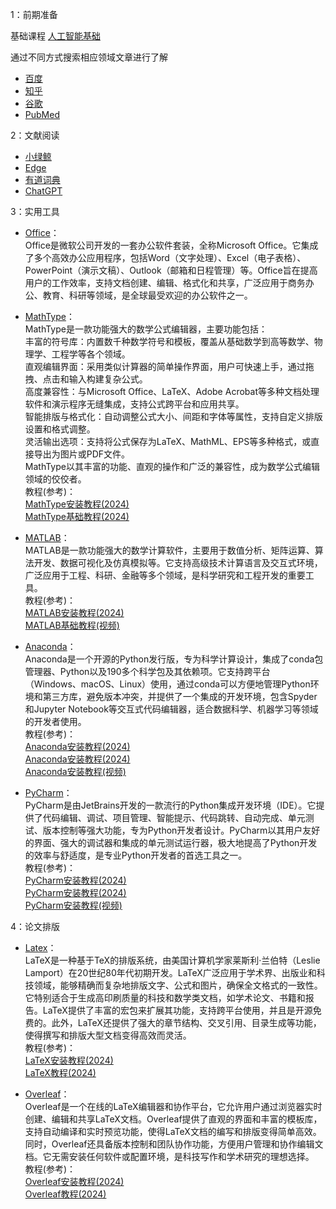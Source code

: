 1：前期准备  

基础课程
[人工智能基础](https://www.bilibili.com/video/BV1sU4y1o7qy/)


通过不同方式搜索相应领域文章进行了解
* [百度](https://www.baidu.com/)
* [知乎](https://www.zhihu.com/)
* [谷歌](https://www.google.com/)
* [PubMed](https://pubmed.ncbi.nlm.nih.gov/)  
  
2：文献阅读  

* [小绿鲸](https://www.xljsci.com/)
* [Edge](https://www.microsoft.com/zh-cn/edge/welcome?exp=e155&form=MT00A8)
* [有道词典](https://www.youdao.com/)
* [ChatGPT](https://openai.com/index/chatgpt/)  

3：实用工具  

* [Office](http://ms.henu.edu.cn/)：  
Office是微软公司开发的一套办公软件套装，全称Microsoft Office。它集成了多个高效办公应用程序，包括Word（文字处理）、Excel（电子表格）、PowerPoint（演示文稿）、Outlook（邮箱和日程管理）等。Office旨在提高用户的工作效率，支持文档创建、编辑、格式化和共享，广泛应用于商务办公、教育、科研等领域，是全球最受欢迎的办公软件之一。    

* [MathType](http://www.mathtype.cn)：  
MathType是一款功能强大的数学公式编辑器，主要功能包括：  
  丰富的符号库：内置数千种数学符号和模板，覆盖从基础数学到高等数学、物理学、工程学等各个领域。  
  直观编辑界面：采用类似计算器的简单操作界面，用户可快速上手，通过拖拽、点击和输入构建复杂公式。  
  高度兼容性：与Microsoft Office、LaTeX、Adobe Acrobat等多种文档处理软件和演示程序无缝集成，支持公式跨平台和应用共享。  
  智能排版与格式化：自动调整公式大小、间距和字体等属性，支持自定义排版设置和格式调整。  
  灵活输出选项：支持将公式保存为LaTeX、MathML、EPS等多种格式，或直接导出为图片或PDF文件。  
MathType以其丰富的功能、直观的操作和广泛的兼容性，成为数学公式编辑领域的佼佼者。  
教程(参考)：  
[MathType安装教程(2024)](https://blog.csdn.net/m0_51233386/article/details/129885391)  
[MathType基础教程(2024)](https://blog.csdn.net/qq_45296693/article/details/131176762)  

* [MATLAB](https://www.mathworks.com/products/matlab-home.html)：  
  MATLAB是一款功能强大的数学计算软件，主要用于数值分析、矩阵运算、算法开发、数据可视化及仿真模拟等。它支持高级技术计算语言及交互式环境，广泛应用于工程、科研、金融等多个领域，是科学研究和工程开发的重要工具。  
教程(参考)：  
[MATLAB安装教程(2024)](https://blog.csdn.net/qq_45296693/article/details/131176762)  
[MATLAB基础教程(视频)](https://www.bilibili.com/video/BV13D4y1Q7RS)  

* [Anaconda](https://www.anaconda.com/)：  
Anaconda是一个开源的Python发行版，专为科学计算设计，集成了conda包管理器、Python以及190多个科学包及其依赖项。它支持跨平台（Windows、macOS、Linux）使用，通过conda可以方便地管理Python环境和第三方库，避免版本冲突，并提供了一个集成的开发环境，包含Spyder和Jupyter Notebook等交互式代码编辑器，适合数据科学、机器学习等领域的开发者使用。  
教程(参考)：  
[Anaconda安装教程(2024)](https://blog.csdn.net/AV_VA1/article/details/138926616)  
[Anaconda安装教程(2024)](https://blog.csdn.net/weixin_46474921/article/details/133021583)  
[Anaconda安装教程(视频)](https://www.bilibili.com/video/BV1K7411c7EL)  

* [PyCharm](https://www.jetbrains.com.cn/en-us/pycharm/)：  
PyCharm是由JetBrains开发的一款流行的Python集成开发环境（IDE）。它提供了代码编辑、调试、项目管理、智能提示、代码跳转、自动完成、单元测试、版本控制等强大功能，专为Python开发者设计。PyCharm以其用户友好的界面、强大的调试器和集成的单元测试运行器，极大地提高了Python开发的效率与舒适度，是专业Python开发者的首选工具之一。  
教程(参考)：  
[PyCharm安装教程(2024)](https://blog.csdn.net/2302_79334848/article/details/132128699)  
[PyCharm安装教程(2024)](https://blog.csdn.net/weixin_46474921/article/details/133021583)  
[PyCharm安装教程(视频)](https://www.bilibili.com/video/BV1K7411c7EL)  


4：论文排版
* [Latex](https://www.latex-project.org/)：  
LaTeX是一种基于TeX的排版系统，由美国计算机学家莱斯利·兰伯特（Leslie Lamport）在20世纪80年代初期开发。LaTeX广泛应用于学术界、出版业和科技领域，能够精确而复杂地排版文字、公式和图片，确保全文格式的一致性。它特别适合于生成高印刷质量的科技和数学类文档，如学术论文、书籍和报告。LaTeX提供了丰富的宏包来扩展其功能，支持跨平台使用，并且是开源免费的。此外，LaTeX还提供了强大的章节结构、交叉引用、目录生成等功能，使得撰写和排版大型文档变得高效而灵活。  
教程(参考)：  
[LaTeX安装教程(2024)](https://blog.csdn.net/qq_45100200/article/details/134888507)  
[LaTeX教程(2024)](https://blog.csdn.net/weixin_54338498/article/details/130164090)

* [Overleaf](https://www.overleaf.com/)：  
Overleaf是一个在线的LaTeX编辑器和协作平台，它允许用户通过浏览器实时创建、编辑和共享LaTeX文档。Overleaf提供了直观的界面和丰富的模板库，支持自动编译和实时预览功能，使得LaTeX文档的编写和排版变得简单高效。同时，Overleaf还具备版本控制和团队协作功能，方便用户管理和协作编辑文档。它无需安装任何软件或配置环境，是科技写作和学术研究的理想选择。   
教程(参考)：  
[Overleaf安装教程(2024)](https://blog.csdn.net/qq_45100200/article/details/134888507)  
[Overleaf教程(2024)](https://blog.csdn.net/weixin_54338498/article/details/130164090)  

